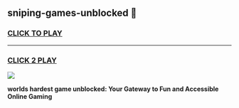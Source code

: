 
## sniping-games-unblocked 👋
<h3>
<a href="https://premium.freeplayer.one?title=sniping-games-unblocked&ref=14F">CLICK TO PLAY</a></h3>
<hr>

<h3>
<a href="https://premium.freeplayer.one?title=sniping-games-unblocked&ref=14F">CLICK 2 PLAY</a>
  
</h3>

<a href="https://premium.freeplayer.one?title=sniping-games-unblocked&ref=12F/"><img src="https://clearcache.store/games.png"></a>


**worlds hardest game unblocked: Your Gateway to Fun and Accessible Online Gaming**
